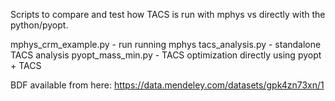 Scripts to compare and test how TACS is run with mphys vs directly with the python/pyopt.

mphys_crm_example.py - run running mphys
tacs_analysis.py - standalone TACS analysis
pyopt_mass_min.py - TACS optimization directly using pyopt + TACS


BDF available from here:
https://data.mendeley.com/datasets/gpk4zn73xn/1
